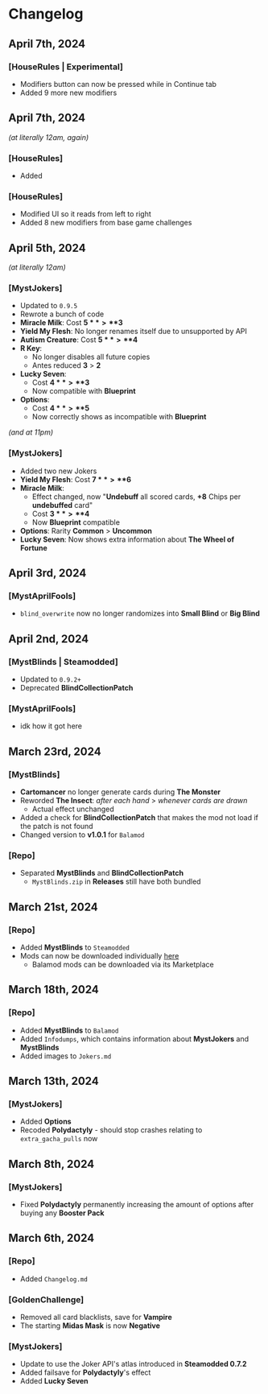 # Changelog

## April 7th, 2024
### **[HouseRules | Experimental]**
- Modifiers button can now be pressed while in Continue tab
- Added 9 more new modifiers

## April 7th, 2024
*(at literally 12am, again)*
### **[HouseRules]**
- Added

### **[HouseRules]**
- Modified UI so it reads from left to right
- Added 8 new modifiers from base game challenges

## April 5th, 2024
*(at literally 12am)*
### **[MystJokers]**
- Updated to ``0.9.5``
- Rewrote a bunch of code
- **Miracle Milk**: Cost **$5** > **$3**
- **Yield My Flesh**: No longer renames itself due to unsupported by API
- **Autism Creature**: Cost **$5** > **$4**
- **R Key**:
  - No longer disables all future copies
  - Antes reduced **3** > **2**
- **Lucky Seven**: 
  - Cost **$4** > **$3**
  - Now compatible with **Blueprint**
- **Options**: 
  - Cost **$4** > **$5**
  - Now correctly shows as incompatible with **Blueprint**

*(and at 11pm)*
### **[MystJokers]**
- Added two new Jokers
- **Yield My Flesh**: Cost **$7** > **$6**
- **Miracle Milk**: 
  - Effect changed, now "**Undebuff** all scored cards, **+8** Chips per **undebuffed** card"
  - Cost **$3** > **$4**
  - Now **Blueprint** compatible
- **Options**: Rarity **Common** > **Uncommon**
- **Lucky Seven**: Now shows extra information about **The Wheel of Fortune**

## April 3rd, 2024
### **[MystAprilFools]**
- ``blind_overwrite`` now no longer randomizes into **Small Blind** or **Big Blind**

## April 2nd, 2024
### **[MystBlinds | Steamodded]**
- Updated to ``0.9.2+``
- Deprecated **BlindCollectionPatch**
### **[MystAprilFools]**
- idk how it got here

## March 23rd, 2024
### **[MystBlinds]**
- **Cartomancer** no longer generate cards during **The Monster**
- Reworded **The Insect**: *after each hand* > *whenever cards are drawn*
  - Actual effect unchanged
- Added a check for **BlindCollectionPatch** that makes the mod not load if the patch is not found
- Changed version to **v1.0.1** for ``Balamod``
### **[Repo]**
- Separated **MystBlinds** and **BlindCollectionPatch**
  - ``MystBlinds.zip`` in **Releases** still have both bundled

## March 21st, 2024
### **[Repo]**
- Added **MystBlinds** to ``Steamodded``
- Mods can now be downloaded individually [here](https://github.com/Mysthaps/BalatroMods/releases/tag/Steamodded)
  - Balamod mods can be downloaded via its Marketplace

## March 18th, 2024
### **[Repo]**
- Added **MystBlinds** to ``Balamod``
- Added ``Infodumps``, which contains information about **MystJokers** and **MystBlinds**
- Added images to ``Jokers.md``

## March 13th, 2024
### **[MystJokers]**
- Added **Options**
- Recoded **Polydactyly** - should stop crashes relating to ``extra_gacha_pulls`` now

## March 8th, 2024
### **[MystJokers]**
- Fixed **Polydactyly** permanently increasing the amount of options after buying any **Booster Pack**

## March 6th, 2024

### **[Repo]**
- Added ``Changelog.md``
### **[GoldenChallenge]**
- Removed all card blacklists, save for **Vampire**
- The starting **Midas Mask** is now **Negative**
### **[MystJokers]**
- Update to use the Joker API's atlas introduced in **Steamodded 0.7.2**
- Added failsave for **Polydactyly**'s effect
- Added **Lucky Seven**